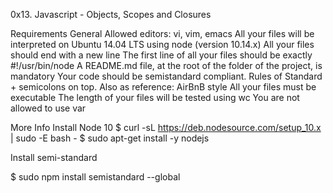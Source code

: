 0x13. Javascript - Objects, Scopes and Closures

Requirements
General
Allowed editors: vi, vim, emacs
All your files will be interpreted on Ubuntu 14.04 LTS using node (version 10.14.x)
All your files should end with a new line
The first line of all your files should be exactly #!/usr/bin/node
A README.md file, at the root of the folder of the project, is mandatory
Your code should be semistandard compliant. Rules of Standard + semicolons on top. Also as reference: AirBnB style
All your files must be executable
The length of your files will be tested using wc
You are not allowed to use var

More Info
Install Node 10
$ curl -sL https://deb.nodesource.com/setup_10.x | sudo -E bash -
$ sudo apt-get install -y nodejs

Install semi-standard

$ sudo npm install semistandard --global
